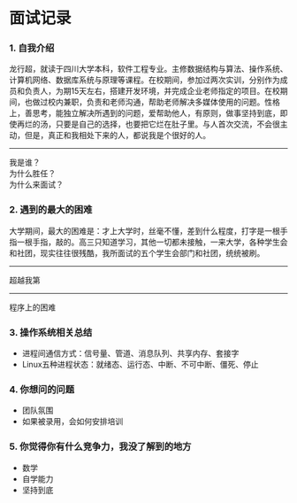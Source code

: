 # 面试记录
### 1. 自我介绍
龙行超，就读于四川大学本科，软件工程专业。主修数据结构与算法、操作系统、计算机网络、数据库系统与原理等课程。在校期间，参加过两次实训，分别作为成员和负责人，为期15天左右，搭建开发环境，并完成企业老师指定的项目。在校期间，也做过校内兼职，负责和老师沟通，帮助老师解决多媒体使用的问题。性格上，善思考，能独立解决所遇到的问题，爱帮助他人，有原则，做事坚持到底，即使再烂的汤，只要是自己的选择，也要把它烂在肚子里。与人首次交流，不会很主动，但是，真正和我相处下来的人，都说我是个很好的人。  
- - -
我是谁？  
为什么胜任？  
为什么来面试？  
### 2. 遇到的最大的困难
大学期间，最大的困难是：才上大学时，丝毫不懂，差到什么程度，打字是一根手指一根手指，敲的。高三只知道学习，其他一切都未接触，一来大学，各种学生会和社团，现实往往很残酷，我所面试的五个学生会部门和社团，统统被刷。  
- - -
超越我第
- - -
程序上的困难
### 3. 操作系统相关总结
- 进程间通信方式：信号量、管道、消息队列、共享内存、套接字
- Linux五种进程状态：就绪态、运行态、中断、不可中断、僵死、停止
### 4. 你想问的问题
- 团队氛围
- 如果被录用，会如何安排培训
### 5. 你觉得你有什么竞争力，我没了解到的地方
- 数学
- 自学能力
- 坚持到底